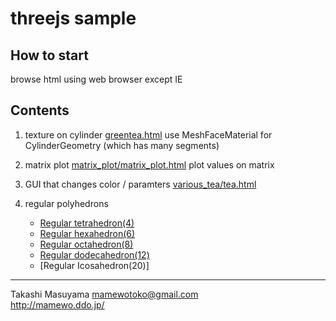 threejs sample
==============

How to start
------------
browse html using web browser except IE

Contents
--------
1. texture on cylinder [greentea.html](greentea.html)
use MeshFaceMaterial for CylinderGeometry (which has many segments)

2. matrix plot [matrix_plot/matrix_plot.html](matrix_plot/matrix_plot.html)
plot values on matrix

3. GUI that changes color / paramters [various_tea/tea.html](various_tea/tea.html)

4. regular polyhedrons
    * [Regular tetrahedron(4)](https://rawgit.com/mamewotoko/threejs_sample/master/graphics/4/regular_tetrahedron.html)
    * [Regular hexahedron(6)](https://rawgit.com/mamewotoko/threejs_sample/master/graphics/6/box.html)
    * [Regular octahedron(8)](https://rawgit.com/mamewotoko/threejs_sample/master/graphics/8/regular_octahedron.html)
    * [Regular dodecahedron(12)](https://rawgit.com/mamewotoko/threejs_sample/master/graphics/12/regular_dodecahedron.html)
    * [Regular Icosahedron(20)]

----
Takashi Masuyama <mamewotoko@gmail.com>  
http://mamewo.ddo.jp/